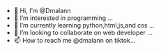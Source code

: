 - 👋 Hi, I’m @Dmalann
- 👀 I’m interested in programming ...
- 🌱 I’m currently learning python,html,js,and css ...
- 💞️ I’m looking to collaborate on web developer  ...
- 📫 How to reach me @dmalann on tiktok...

<!---
Dmalann/Dmalann is a ✨ special ✨ repository because its `README.md` (this file) appears on your GitHub profile.
You can click the Preview link to take a look at your changes.
--->
